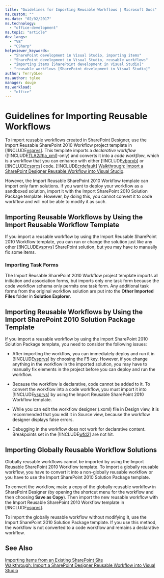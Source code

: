 ```yaml
---
title: "Guidelines for Importing Reusable Workflows | Microsoft Docs"
ms.custom: ""
ms.date: "02/02/2017"
ms.technology: 
  - "office-development"
ms.topic: "article"
dev_langs: 
  - "VB"
  - "CSharp"
helpviewer_keywords: 
  - "SharePoint development in Visual Studio, importing items"
  - "SharePoint development in Visual Studio, reusable workflows"
  - "importing items [SharePoint development in Visual Studio]"
  - "reusable workflows [SharePoint development in Visual Studio]"
author: TerryGLee
ms.author: tglee
manager: douge
ms.workload: 
  - "office"
---
```

# Guidelines for Importing Reusable Workflows
  To import reusable workflows created in SharePoint Designer, use the Import Reusable SharePoint 2010 Workflow project template in [!INCLUDE[vsprvs](../sharepoint/includes/vsprvs-md.md)]. This template imports a *declarative* *workflow* ([!INCLUDE[TLA2#tla_xml](../sharepoint/includes/tla2sharptla-xml-md.md)]-only) and converts it into a *code workflow*, which is a workflow that you can enhance with either [!INCLUDE[vbprvb](../sharepoint/includes/vbprvb-md.md)] or [!INCLUDE[csprcs](../sharepoint/includes/csprcs-md.md)] code. [!INCLUDE[crdefault](../sharepoint/includes/crdefault-md.md)] [Walkthrough: Import a SharePoint Designer Reusable Workflow into Visual Studio](../sharepoint/walkthrough-import-a-sharepoint-designer-reusable-workflow-into-visual-studio.md).  
  
 However, the Import Reusable SharePoint 2010 Workflow template can import only farm solutions. If you want to deploy your workflow as a sandboxed solution, import it with the Import SharePoint 2010 Solution Package template. However, by doing this, you cannot convert it to code workflow and will not be able to modify it as such.  
  
## Importing Reusable Workflows by Using the Import Reusable Workflow Template  
 If you import a reusable workflow by using the Import Reusable SharePoint 2010 Workflow template, you can run or change the solution just like any other [!INCLUDE[vsprvs](../sharepoint/includes/vsprvs-md.md)] SharePoint solution, but you may have to manually fix some items.  
  
### Importing Task Forms  
 The Import Reusable SharePoint 2010 Workflow project template imports all initiation and association forms, but imports only one task form because the code workflow schema only permits one task form. Any additional task forms from the original workflow solution are put into the **Other Imported Files** folder in **Solution Explorer**.  
  
## Importing Reusable Workflows by Using the Import SharePoint 2010 Solution Package Template  
 If you import a reusable workflow by using the Import SharePoint 2010 Solution Package template, you need to consider the following issues:  
  
-   After importing the workflow, you can immediately deploy and run it in [!INCLUDE[vsprvs](../sharepoint/includes/vsprvs-md.md)] by choosing the F5 key. However, if you change anything in the workflow in the imported solution, you may have to manually fix elements in the project before you can deploy and run the workflow.  
  
-   Because the workflow is declarative, code cannot be added to it. To convert the workflow into a code workflow, you must import it into [!INCLUDE[vsprvs](../sharepoint/includes/vsprvs-md.md)] by using the Import Reusable SharePoint 2010 Workflow template.  
  
-   While you can edit the workflow designer (.xoml) file in Design view, it is recommended that you edit it in Source view, because the workflow designer displays false errors.  
  
-   Debugging in the workflow does not work for declarative content. Breakpoints set in the [!INCLUDE[wfd2](../sharepoint/includes/wfd2-md.md)] are not hit.  
  
## Importing Globally Reusable Workflow Solutions  
 Globally reusable workflows cannot be imported by using the Import Reusable SharePoint 2010 Workflow template. To import a globally reusable workflow, you have to convert it into a non-globally reusable workflow or you have to use the Import SharePoint 2010 Solution Package template.  
  
 To convert the workflow, make a copy of the globally reusable workflow in SharePoint Designer (by opening the shortcut menu for the workflow and then choosing **Save as Copy**). Then import the new reusable workflow with the Import Reusable SharePoint 2010 Workflow template in [!INCLUDE[vsprvs](../sharepoint/includes/vsprvs-md.md)].  
  
 To import the globally reusable workflow without modifying it, use the Import SharePoint 2010 Solution Package template. If you use this method, the workflow is not converted to a code workflow and remains a declarative workflow.  
  
## See Also  
 [Importing Items from an Existing SharePoint Site](../sharepoint/importing-items-from-an-existing-sharepoint-site.md)   
 [Walkthrough: Import a SharePoint Designer Reusable Workflow into Visual Studio](../sharepoint/walkthrough-import-a-sharepoint-designer-reusable-workflow-into-visual-studio.md)  
  
  